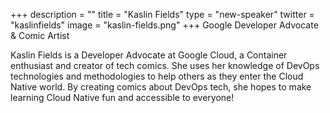 +++
description = ""
title = "Kaslin Fields"
type = "new-speaker"
twitter = "kaslinfields"
image = "kaslin-fields.png"
+++
Google Developer Advocate & Comic Artist

Kaslin Fields is a Developer Advocate at Google Cloud, a Container enthusiast and creator of tech comics. She uses her knowledge of DevOps technologies and methodologies to help others as they enter the Cloud Native world. By creating comics about DevOps tech, she hopes to make learning Cloud Native fun and accessible to everyone!